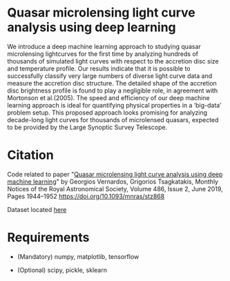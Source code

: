 # Quasar microlensing light curve analysis using deep learning

We introduce a deep machine learning approach to studying quasar microlensing lightcurves for the first time by analyzing hundreds of thousands of simulated light curves with respect to the accretion disc size and temperature profile. Our results indicate that it is possible to successfully classify very large numbers of diverse light curve data and measure the accretion disc structure. The detailed shape of the accretion disc brightness profile is found to play a negligible role, in agreement with Mortonson et al.(2005). The speed and efficiency of our deep machine learning approach is ideal for quantifying physical properties in a ‘big-data’ problem setup. This proposed approach looks promising for analyzing decade-long light curves for thousands of microlensed quasars, expected to be provided by the Large Synoptic Survey Telescope.

# Citation
Code related to paper "[Quasar microlensing light curve analysis using deep machine learning](http://users.ics.forth.gr/~greg/Docs/1903.09170.pdf)"
by Georgios Vernardos, Grigorios Tsagkatakis, Monthly Notices of the Royal Astronomical Society, Volume 486, Issue 2, June 2019, Pages 1944–1952
https://doi.org/10.1093/mnras/stz868

Dataset located [here](https://urldefense.com/v3/__https://drive.google.com/drive/folders/1oGlwFru5CMQTUmTMbgp-ZKXNeYBlRDgw?usp=sharing__;!!Pp5KzSszWng!Dm7uUagUtS1oXgvyn2aeipIqZglpwVVlrMmU3A1354K_LPm9BskvAjQKb8nXVx--be60qQXxXJo$)

# Requirements

- (Mandatory) numpy, matplotlib, tensorflow

- (Optional) scipy, pickle, sklearn

